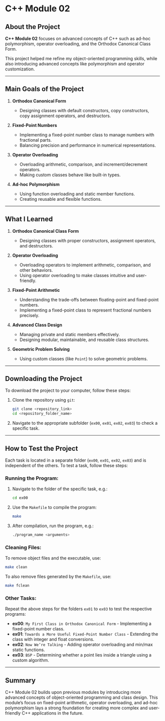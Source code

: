 # C++ Module 02

## About the Project

**C++ Module 02** focuses on advanced concepts of C++ such as ad-hoc polymorphism, operator overloading, and the Orthodox Canonical Class Form.

This project helped me refine my object-oriented programming skills, while also introducing advanced concepts like polymorphism and operator customization.

---

## Main Goals of the Project

1. **Orthodox Canonical Form**
   - Designing classes with default constructors, copy constructors, copy assignment operators, and destructors.

2. **Fixed-Point Numbers**
   - Implementing a fixed-point number class to manage numbers with fractional parts.
   - Balancing precision and performance in numerical representations.

3. **Operator Overloading**
   - Overloading arithmetic, comparison, and increment/decrement operators.
   - Making custom classes behave like built-in types.

4. **Ad-hoc Polymorphism**
   - Using function overloading and static member functions.
   - Creating reusable and flexible functions.

---

## What I Learned

1. **Orthodox Canonical Class Form**
   - Designing classes with proper constructors, assignment operators, and destructors.

2. **Operator Overloading**
   - Overloading operators to implement arithmetic, comparison, and other behaviors.
   - Using operator overloading to make classes intuitive and user-friendly.

3. **Fixed-Point Arithmetic**
   - Understanding the trade-offs between floating-point and fixed-point numbers.
   - Implementing a fixed-point class to represent fractional numbers precisely.

4. **Advanced Class Design**
   - Managing private and static members effectively.
   - Designing modular, maintainable, and reusable class structures.

5. **Geometric Problem Solving**
   - Using custom classes (like `Point`) to solve geometric problems.

---

## Downloading the Project

To download the project to your computer, follow these steps:

1. Clone the repository using `git`:
   ```bash
   git clone <repository_link>
   cd <repository_folder_name>
   ```

2. Navigate to the appropriate subfolder (`ex00`, `ex01`, `ex02`, `ex03`) to check a specific task.

---

## How to Test the Project

Each task is located in a separate folder (`ex00`, `ex01`, `ex02`, `ex03`) and is independent of the others. To test a task, follow these steps:

### Running the Program:
1. Navigate to the folder of the specific task, e.g.:
   ```bash
   cd ex00
   ```

2. Use the `Makefile` to compile the program:
   ```bash
   make
   ```

3. After compilation, run the program, e.g.:
   ```bash
   ./program_name <arguments>
   ```

### Cleaning Files:
To remove object files and the executable, use:
```bash
make clean
```

To also remove files generated by the `Makefile`, use:
```bash
make fclean
```

### Other Tasks:
Repeat the above steps for the folders `ex01` to `ex03` to test the respective programs:
- **ex00**: `My First Class in Orthodox Canonical Form` - Implementing a fixed-point number class.
- **ex01**: `Towards a More Useful Fixed-Point Number Class` - Extending the class with integer and float conversions.
- **ex02**: `Now We’re Talking` - Adding operator overloading and min/max static functions.
- **ex03**: `BSP` - Determining whether a point lies inside a triangle using a custom algorithm.

---

## Summary

C++ Module 02 builds upon previous modules by introducing more advanced concepts of object-oriented programming and class design. This module’s focus on fixed-point arithmetic, operator overloading, and ad-hoc polymorphism lays a strong foundation for creating more complex and user-friendly C++ applications in the future.

